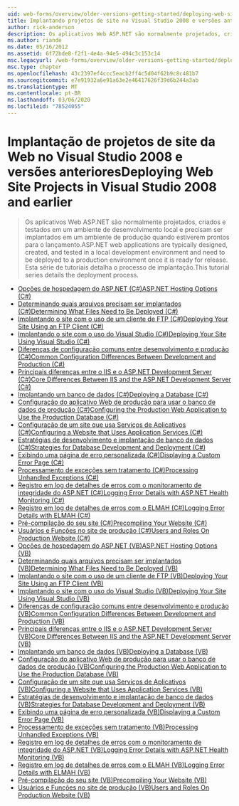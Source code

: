 ```yaml
---
uid: web-forms/overview/older-versions-getting-started/deploying-web-site-projects/index
title: Implantando projetos de site no Visual Studio 2008 e versões anteriores | Microsoft Docs
author: rick-anderson
description: Os aplicativos Web ASP.NET são normalmente projetados, criados e testados em um ambiente de desenvolvimento local e precisam ser implantados em um ambiente de produção o...
ms.author: riande
ms.date: 05/16/2012
ms.assetid: 6f72bde8-f2f1-4e4a-94e5-494c3c153c14
msc.legacyurl: /web-forms/overview/older-versions-getting-started/deploying-web-site-projects
msc.type: chapter
ms.openlocfilehash: 43c2397ef4ccc5eacb2ff4c5d04f62b9c8c481b7
ms.sourcegitcommit: e7e91932a6e91a63e2e46417626f39d6b244a3ab
ms.translationtype: MT
ms.contentlocale: pt-BR
ms.lasthandoff: 03/06/2020
ms.locfileid: "78524055"
---
```

# <a name="deploying-web-site-projects-in-visual-studio-2008-and-earlier"></a><span data-ttu-id="aca75-103">Implantação de projetos de site da Web no Visual Studio 2008 e versões anteriores</span><span class="sxs-lookup"><span data-stu-id="aca75-103">Deploying Web Site Projects in Visual Studio 2008 and earlier</span></span>

> <span data-ttu-id="aca75-104">Os aplicativos Web ASP.NET são normalmente projetados, criados e testados em um ambiente de desenvolvimento local e precisam ser implantados em um ambiente de produção quando estiverem prontos para o lançamento.</span><span class="sxs-lookup"><span data-stu-id="aca75-104">ASP.NET web applications are typically designed, created, and tested in a local development environment and need to be deployed to a production environment once it is ready for release.</span></span> <span data-ttu-id="aca75-105">Esta série de tutoriais detalha o processo de implantação.</span><span class="sxs-lookup"><span data-stu-id="aca75-105">This tutorial series details the deployment process.</span></span>

- [<span data-ttu-id="aca75-106">Opções de hospedagem do ASP.NET (C#)</span><span class="sxs-lookup"><span data-stu-id="aca75-106">ASP.NET Hosting Options (C#)</span></span>](asp-net-hosting-options-cs.md)
- [<span data-ttu-id="aca75-107">Determinando quais arquivos precisam ser implantados (C#)</span><span class="sxs-lookup"><span data-stu-id="aca75-107">Determining What Files Need to Be Deployed (C#)</span></span>](determining-what-files-need-to-be-deployed-cs.md)
- [<span data-ttu-id="aca75-108">Implantando o site com o uso de um cliente de FTP (C#)</span><span class="sxs-lookup"><span data-stu-id="aca75-108">Deploying Your Site Using an FTP Client (C#)</span></span>](deploying-your-site-using-an-ftp-client-cs.md)
- [<span data-ttu-id="aca75-109">Implantando o site com o uso do Visual Studio (C#)</span><span class="sxs-lookup"><span data-stu-id="aca75-109">Deploying Your Site Using Visual Studio (C#)</span></span>](deploying-your-site-using-visual-studio-cs.md)
- [<span data-ttu-id="aca75-110">Diferenças de configuração comuns entre desenvolvimento e produção (C#)</span><span class="sxs-lookup"><span data-stu-id="aca75-110">Common Configuration Differences Between Development and Production (C#)</span></span>](common-configuration-differences-between-development-and-production-cs.md)
- [<span data-ttu-id="aca75-111">Principais diferenças entre o IIS e o ASP.NET Development Server (C#)</span><span class="sxs-lookup"><span data-stu-id="aca75-111">Core Differences Between IIS and the ASP.NET Development Server (C#)</span></span>](core-differences-between-iis-and-the-asp-net-development-server-cs.md)
- [<span data-ttu-id="aca75-112">Implantando um banco de dados (C#)</span><span class="sxs-lookup"><span data-stu-id="aca75-112">Deploying a Database (C#)</span></span>](deploying-a-database-cs.md)
- [<span data-ttu-id="aca75-113">Configuração do aplicativo Web de produção para usar o banco de dados de produção (C#)</span><span class="sxs-lookup"><span data-stu-id="aca75-113">Configuring the Production Web Application to Use the Production Database (C#)</span></span>](configuring-the-production-web-application-to-use-the-production-database-cs.md)
- [<span data-ttu-id="aca75-114">Configuração de um site que usa Serviços de Aplicativos (C#)</span><span class="sxs-lookup"><span data-stu-id="aca75-114">Configuring a Website that Uses Application Services (C#)</span></span>](configuring-a-website-that-uses-application-services-cs.md)
- [<span data-ttu-id="aca75-115">Estratégias de desenvolvimento e implantação de banco de dados (C#)</span><span class="sxs-lookup"><span data-stu-id="aca75-115">Strategies for Database Development and Deployment (C#)</span></span>](strategies-for-database-development-and-deployment-cs.md)
- [<span data-ttu-id="aca75-116">Exibindo uma página de erro personalizada (C#)</span><span class="sxs-lookup"><span data-stu-id="aca75-116">Displaying a Custom Error Page (C#)</span></span>](displaying-a-custom-error-page-cs.md)
- [<span data-ttu-id="aca75-117">Processamento de exceções sem tratamento (C#)</span><span class="sxs-lookup"><span data-stu-id="aca75-117">Processing Unhandled Exceptions (C#)</span></span>](processing-unhandled-exceptions-cs.md)
- [<span data-ttu-id="aca75-118">Registro em log de detalhes de erros com o monitoramento de integridade do ASP.NET (C#)</span><span class="sxs-lookup"><span data-stu-id="aca75-118">Logging Error Details with ASP.NET Health Monitoring (C#)</span></span>](logging-error-details-with-asp-net-health-monitoring-cs.md)
- [<span data-ttu-id="aca75-119">Registro em log de detalhes de erros com o ELMAH (C#)</span><span class="sxs-lookup"><span data-stu-id="aca75-119">Logging Error Details with ELMAH (C#)</span></span>](logging-error-details-with-elmah-cs.md)
- [<span data-ttu-id="aca75-120">Pré-compilação do seu site (C#)</span><span class="sxs-lookup"><span data-stu-id="aca75-120">Precompiling Your Website (C#)</span></span>](precompiling-your-website-cs.md)
- [<span data-ttu-id="aca75-121">Usuários e Funções no site de produção (C#)</span><span class="sxs-lookup"><span data-stu-id="aca75-121">Users and Roles On Production Website (C#)</span></span>](users-and-roles-on-the-production-website-cs.md)
- [<span data-ttu-id="aca75-122">Opções de hospedagem do ASP.NET (VB)</span><span class="sxs-lookup"><span data-stu-id="aca75-122">ASP.NET Hosting Options (VB)</span></span>](asp-net-hosting-options-vb.md)
- [<span data-ttu-id="aca75-123">Determinando quais arquivos precisam ser implantados (VB)</span><span class="sxs-lookup"><span data-stu-id="aca75-123">Determining What Files Need to Be Deployed (VB)</span></span>](determining-what-files-need-to-be-deployed-vb.md)
- [<span data-ttu-id="aca75-124">Implantando o site com o uso de um cliente de FTP (VB)</span><span class="sxs-lookup"><span data-stu-id="aca75-124">Deploying Your Site Using an FTP Client (VB)</span></span>](deploying-your-site-using-an-ftp-client-vb.md)
- [<span data-ttu-id="aca75-125">Implantando o site com o uso do Visual Studio (VB)</span><span class="sxs-lookup"><span data-stu-id="aca75-125">Deploying Your Site Using Visual Studio (VB)</span></span>](deploying-your-site-using-visual-studio-vb.md)
- [<span data-ttu-id="aca75-126">Diferenças de configuração comuns entre desenvolvimento e produção (VB)</span><span class="sxs-lookup"><span data-stu-id="aca75-126">Common Configuration Differences Between Development and Production (VB)</span></span>](common-configuration-differences-between-development-and-production-vb.md)
- [<span data-ttu-id="aca75-127">Principais diferenças entre o IIS e o ASP.NET Development Server (VB)</span><span class="sxs-lookup"><span data-stu-id="aca75-127">Core Differences Between IIS and the ASP.NET Development Server (VB)</span></span>](core-differences-between-iis-and-the-asp-net-development-server-vb.md)
- [<span data-ttu-id="aca75-128">Implantando um banco de dados (VB)</span><span class="sxs-lookup"><span data-stu-id="aca75-128">Deploying a Database (VB)</span></span>](deploying-a-database-vb.md)
- [<span data-ttu-id="aca75-129">Configuração do aplicativo Web de produção para usar o banco de dados de produção (VB)</span><span class="sxs-lookup"><span data-stu-id="aca75-129">Configuring the Production Web Application to Use the Production Database (VB)</span></span>](configuring-the-production-web-application-to-use-the-production-database-vb.md)
- [<span data-ttu-id="aca75-130">Configuração de um site que usa Serviços de Aplicativos (VB)</span><span class="sxs-lookup"><span data-stu-id="aca75-130">Configuring a Website that Uses Application Services (VB)</span></span>](configuring-a-website-that-uses-application-services-vb.md)
- [<span data-ttu-id="aca75-131">Estratégias de desenvolvimento e implantação de banco de dados (VB)</span><span class="sxs-lookup"><span data-stu-id="aca75-131">Strategies for Database Development and Deployment (VB)</span></span>](strategies-for-database-development-and-deployment-vb.md)
- [<span data-ttu-id="aca75-132">Exibindo uma página de erro personalizada (VB)</span><span class="sxs-lookup"><span data-stu-id="aca75-132">Displaying a Custom Error Page (VB)</span></span>](displaying-a-custom-error-page-vb.md)
- [<span data-ttu-id="aca75-133">Processamento de exceções sem tratamento (VB)</span><span class="sxs-lookup"><span data-stu-id="aca75-133">Processing Unhandled Exceptions (VB)</span></span>](processing-unhandled-exceptions-vb.md)
- [<span data-ttu-id="aca75-134">Registro em log de detalhes de erros com o monitoramento de integridade do ASP.NET (VB)</span><span class="sxs-lookup"><span data-stu-id="aca75-134">Logging Error Details with ASP.NET Health Monitoring (VB)</span></span>](logging-error-details-with-asp-net-health-monitoring-vb.md)
- [<span data-ttu-id="aca75-135">Registro em log de detalhes de erros com o ELMAH (VB)</span><span class="sxs-lookup"><span data-stu-id="aca75-135">Logging Error Details with ELMAH (VB)</span></span>](logging-error-details-with-elmah-vb.md)
- [<span data-ttu-id="aca75-136">Pré-compilação do seu site (VB)</span><span class="sxs-lookup"><span data-stu-id="aca75-136">Precompiling Your Website (VB)</span></span>](precompiling-your-website-vb.md)
- [<span data-ttu-id="aca75-137">Usuários e Funções no site de produção (VB)</span><span class="sxs-lookup"><span data-stu-id="aca75-137">Users and Roles On Production Website (VB)</span></span>](users-and-roles-on-the-production-website-vb.md)
